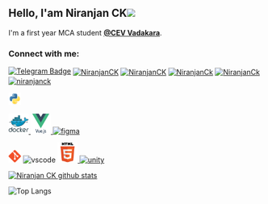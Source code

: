 

<h2>Hello, I'am Niranjan CK<img src="https://raw.githubusercontent.com/MartinHeinz/MartinHeinz/master/wave.gif" width="30px"></h2>
<p>I'm  a first year MCA student <strong><a href="https://cev.ac.in/">@CEV Vadakara</a></strong>.</p>
<h3 align="left">Connect with me:</h3>
<p><a href="https://t.me/Nj_Ck"><img src="https://img.shields.io/badge/-@Nj_Ck-0290F7?style=flat-square&amp;labelColor=FFFFFF&amp;logo=Telegram&amp;link=https://t.me/Nj_Ck" alt="Telegram Badge"></a>
 <a href="https://www.hackerrank.com/niranjankkv1999" target="blank"><img align="center" src="https://raw.githubusercontent.com/rahuldkjain/github-profile-readme-generator/master/src/images/icons/Social/hackerrank.svg" alt="NiranjanCK" height="30" width="40" /></a>
  <a href="https://instagram.com/niranjan_ck" target="blank"><img align="center" src="https://raw.githubusercontent.com/rahuldkjain/github-profile-readme-generator/master/src/images/icons/Social/instagram.svg" alt="NiranjanCK" height="20" width="30" /></a>
  <a href="https://linkedin.com/in/niranjan-ck-18449b148" target="blank"><img align="center" src="https://raw.githubusercontent.com/rahuldkjain/github-profile-readme-generator/master/src/images/icons/Social/linked-in-alt.svg" alt="NiranjanCk" height="20" width="30" /></a>
  <a href="https://twitter.com/NiranjanCK1" target="blank"><img align="center" src="https://raw.githubusercontent.com/rahuldkjain/github-profile-readme-generator/master/src/images/icons/Social/twitter.svg" alt="NiranjanCk" height="20" width="30" /></a>
 <a href="https://codepen.io/niranjanck" target="blank"><img align="center" src="https://raw.githubusercontent.com/rahuldkjain/github-profile-readme-generator/master/src/images/icons/Social/codepen.svg" alt="niranjanck" height="30" width="40" /></a>

 </p>
<p align="left">
<img src="https://raw.githubusercontent.com/devicons/devicon/master/icons/python/python-original.svg" alt="python" width="25" height="25" />

[comment]: <> (<img src="https://raw.githubusercontent.com/devicons/devicon/master/icons/go/go-original.svg" alt="Go" width="25" height="25" />)

<a href="https://www.docker.com/" target="_blank"> <img src="https://raw.githubusercontent.com/devicons/devicon/master/icons/docker/docker-original-wordmark.svg" alt="docker" width="40" height="40"/> </a>
  <a href="https://vuejs.org" target="_blank"> <img src="https://raw.githubusercontent.com/devicons/devicon/master/icons/vuejs/vuejs-original-wordmark.svg" alt="docker" width="40" height="40"/> </a>
  <a href="https://www.figma.com/" target="_blank"> <img src="https://www.vectorlogo.zone/logos/figma/figma-icon.svg" alt="figma" width="30" height="30"/> </a>
 

[comment]: <> (<img src="https://upload.wikimedia.org/wikipedia/commons/thumb/3/3e/Manjaro-logo.svg/1024px-Manjaro-logo.svg.png" alt="manjaro linux" width="25" height="25" />)
[comment]: <> (<img src="https://fishshell.com/assets/img/Terminal_Logo2_CRT_Flat.png" alt="fish-shell" width="25" height="25" />)
<img src="https://raw.githubusercontent.com/devicons/devicon/master/icons/git/git-original.svg" alt="git" width="25" height="25" />
<img src="https://cdn.worldvectorlogo.com/logos/visual-studio-code-1.svg" alt="vscode" width="25" height="25" />
   <a href="https://www.w3.org/html/" target="_blank"> <img src="https://raw.githubusercontent.com/devicons/devicon/master/icons/html5/html5-original-wordmark.svg" alt="html5" width="40" height="40"/> </a>
 <a href="https://unity.com/" target="_blank" rel="noreferrer"> <img src="https://www.vectorlogo.zone/logos/unity3d/unity3d-icon.svg" alt="unity" width="40" height="40"/> </a>
</p>

[![Niranjan CK github stats](https://github-readme-stats.vercel.app/api?username=Niranjanck&count_private=true&show_icons=true&theme=algolia)](https://github.com/Niranjanck)

![Top Langs](https://github-readme-stats.vercel.app/api/top-langs/?username=Niranjanck&theme=tokyonight)
